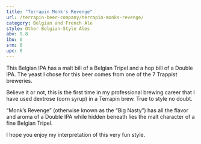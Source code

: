 ```yaml
---
title: "Terrapin Monk's Revenge"
url: /terrapin-beer-company/terrapin-monks-revenge/
category: Belgian and French Ale
style: Other Belgian-Style Ales
abv: 9.8
ibu: 0
srm: 0
upc: 0
---
```

This Belgian IPA has a malt bill of a Belgian Tripel and a hop bill of a Double IPA. The yeast I chose for this beer comes from one of the 7 Trappist breweries.

Believe it or not, this is the first time in my professional brewing career that I have used dextrose (corn syrup) in a Terrapin brew. True to style no doubt.

“Monk’s Revenge” (otherwise known as the “Big Nasty”) has all the flavor and aroma of a Double IPA while hidden beneath lies the malt character of a fine Belgian Tripel.

I hope you enjoy my interpretation of this very fun style.
